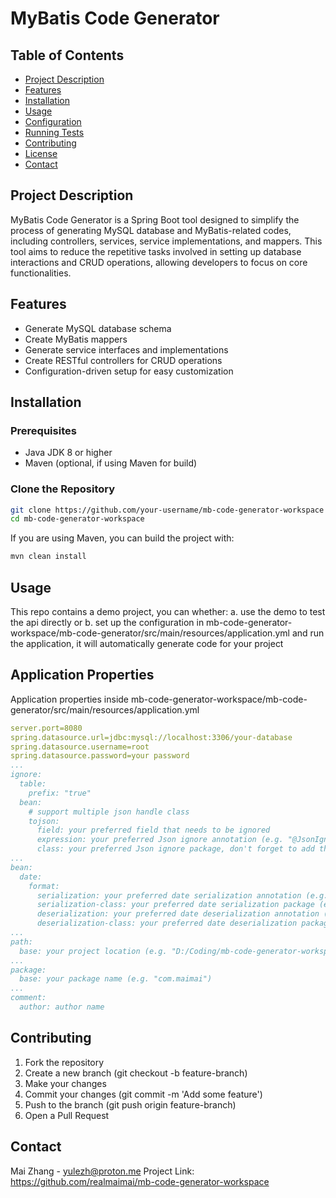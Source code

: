 # MyBatis Code Generator

## Table of Contents
- [Project Description](#project-description)
- [Features](#features)
- [Installation](#installation)
- [Usage](#usage)
- [Configuration](#configuration)
- [Running Tests](#running-tests)
- [Contributing](#contributing)
- [License](#license)
- [Contact](#contact)

## Project Description

MyBatis Code Generator is a Spring Boot tool designed to simplify the process of generating MySQL database and MyBatis-related codes, including controllers, services, service implementations, and mappers. This tool aims to reduce the repetitive tasks involved in setting up database interactions and CRUD operations, allowing developers to focus on core functionalities.

## Features

- Generate MySQL database schema
- Create MyBatis mappers
- Generate service interfaces and implementations
- Create RESTful controllers for CRUD operations
- Configuration-driven setup for easy customization

## Installation

### Prerequisites
- Java JDK 8 or higher
- Maven (optional, if using Maven for build)

### Clone the Repository
```sh
git clone https://github.com/your-username/mb-code-generator-workspace
cd mb-code-generator-workspace
```

If you are using Maven, you can build the project with:
```sh
mvn clean install
```

## Usage
This repo contains a demo project, you can whether:
a. use the demo to test the api directly or
b. set up the configuration in mb-code-generator-workspace/mb-code-generator/src/main/resources/application.yml and run the application, it will automatically generate code for your project

## Application Properties
Application properties inside mb-code-generator-workspace/mb-code-generator/src/main/resources/application.yml
```yml
server.port=8080
spring.datasource.url=jdbc:mysql://localhost:3306/your-database
spring.datasource.username=root
spring.datasource.password=your password
...
ignore:
  table:
    prefix: "true"
  bean:
    # support multiple json handle class
    tojson:
      field: your preferred field that needs to be ignored
      expression: your preferred Json ignore annotation (e.g. "@JsonIgnore")
      class: your preferred Json ignore package, don't forget to add the "import" keyword (e.g. import com.fasterxml.jackson.annotation.JsonIgnore)
...
bean:
  date:
    format:
      serialization: your preferred date serialization annotation (e.g. "@JsonFormat(pattern = \"%s\", timezone = \"GMT+2\")")
      serialization-class: your preferred date serialization package (e.g. com.fasterxml.jackson.annotation.JsonFormat)
      deserialization: your preferred date deserialization annotation (e.g. "@DateTimeFormat(pattern = \"%s\")")
      deserialization-class: your preferred date deserialization package (e.g. org.springframework.format.annotation.DateTimeFormat)
...
path:
  base: your project location (e.g. "D:/Coding/mb-code-generator-workspace/mb-code-generator-demo/src/main")
...
package:
  base: your package name (e.g. "com.maimai")
...
comment:
  author: author name
```


## Contributing
1. Fork the repository
2. Create a new branch (git checkout -b feature-branch)
3. Make your changes
4. Commit your changes (git commit -m 'Add some feature')
5. Push to the branch (git push origin feature-branch)
6. Open a Pull Request

## Contact
Mai Zhang - yulezh@proton.me
Project Link: https://github.com/realmaimai/mb-code-generator-workspace
